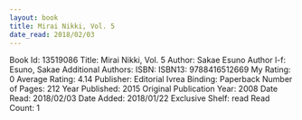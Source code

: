 ```yaml
---
layout: book
title: Mirai Nikki, Vol. 5
date_read: 2018/02/03
---
```


Book Id: 13519086
Title: Mirai Nikki, Vol. 5
Author: Sakae Esuno
Author l-f: Esuno, Sakae
Additional Authors: 
ISBN: 
ISBN13: 9788416512669
My Rating: 0
Average Rating: 4.14
Publisher: Editorial Ivrea
Binding: Paperback
Number of Pages: 212
Year Published: 2015
Original Publication Year: 2008
Date Read: 2018/02/03
Date Added: 2018/01/22
Exclusive Shelf: read
Read Count: 1

